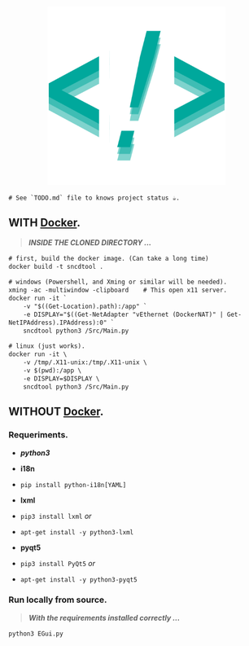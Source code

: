 <p align="center"> <img src="Src/Icons/logo.png" height="350" width="350"> </p>

	# See `TODO.md` file to knows project status ☕.

## WITH [Docker](https://www.docker.com/what-docker).

> ***INSIDE THE CLONED DIRECTORY ...***

```shell
# first, build the docker image. (Can take a long time)
docker build -t sncdtool .
```

```shell
# windows (Powershell, and Xming or similar will be needed).
xming -ac -multiwindow -clipboard    # This open x11 server.
docker run -it `
	-v "$((Get-Location).path):/app" `
	-e DISPLAY="$((Get-NetAdapter "vEthernet (DockerNAT)" | Get-NetIPAddress).IPAddress):0" `
	sncdtool python3 /Src/Main.py
```

```shell
# linux (just works).
docker run -it \
    -v /tmp/.X11-unix:/tmp/.X11-unix \
    -v $(pwd):/app \
    -e DISPLAY=$DISPLAY \
    sncdtool python3 /Src/Main.py
```



## WITHOUT [Docker](https://www.docker.com/what-docker).


### Requeriments.
- ***python3***

- **i18n**
- `pip install python-i18n[YAML]`

- **lxml**
- `pip3 install lxml` *or*
- `apt-get install -y python3-lxml`

- **pyqt5**
- `pip3 install PyQt5` *or*
- `apt-get install -y python3-pyqt5`



### Run locally from source.

> ***With the requirements installed correctly ...***

```shell
python3 EGui.py
```


